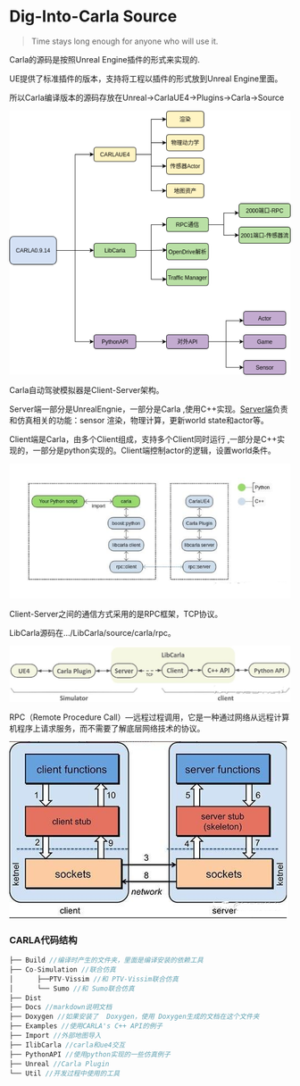 # Dig-Into-Carla Source

> Time stays long enough for anyone who will use it.

Carla的源码是按照Unreal Engine插件的形式来实现的.

UE提供了标准插件的版本，支持将工程以插件的形式放到Unreal Engine里面。

所以Carla编译版本的源码存放在Unreal->CarlaUE4->Plugins->Carla->Source

![1755166752192](images/README/1755166752192.png)

Carla自动驾驶模拟器是Client-Server架构。

Server端一部分是UnrealEngnie，一部分是Carla ,使用C++实现。[Server端](https://zhida.zhihu.com/search?content_id=194107983&content_type=Article&match_order=2&q=Server%E7%AB%AF&zhida_source=entity)负责和仿真相关的功能：sensor 渲染，物理计算，更新world state和actor等。

Client端是Carla，由多个Client组成，支持多个Client同时运行 ,一部分是C++实现的，一部分是python实现的。Client端控制actor的逻辑，设置world条件。

![1755225368010](images/README/1755225368010.png)

Client-Server之间的通信方式采用的是RPC框架，TCP协议。

LibCarla源码在.../LibCarla/source/carla/rpc。

![1755225654172](images/README/1755225654172.png)

RPC（Remote Procedure Call）—远程过程调用，它是一种通过网络从远程计算机程序上请求服务，而不需要了解底层网络技术的协议。

![1755225841732](images/README/1755225841732.png)


### CARLA代码结构

```cpp
├── Build //编译时产生的文件夹，里面是编译安装的依赖工具
├── Co-Simulation //联合仿真
│      ├──PTV-Vissim //和 PTV-Vissim联合仿真
│      └── Sumo //和 Sumo联合仿真
├── Dist
├── Docs //markdown说明文档
├── Doxygen //如果安装了  Doxygen，使用 Doxygen生成的文档在这个文件夹
├── Examples //使用CARLA's C++ API的例子
├── Import //外部地图导入
├── IlibCarla //carla和ue4交互
├── PythonAPI //使用python实现的一些仿真例子
├── Unreal //Carla Plugin
└── Util //开发过程中使用的工具
```
